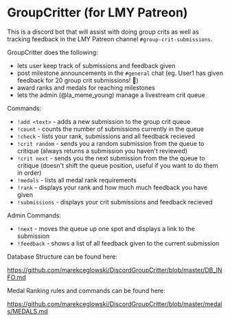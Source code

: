 # GroupCritter (for LMY Patreon)

This is a discord bot that will assist with doing group crits as well as tracking feedback in the LMY Patreon channel `#group-crit-submissions`.

GroupCritter does the following:
- lets user keep track of submissions and feedback given
- post milestone announcements in the `#general` chat (eg. User1 has given feedback for 20 group crit submissions! 🎉)
- award ranks and medals for reaching milestones
- lets the admin (@la_meme_young) manage a livestream crit queue

Commands:

- `!add <text>` - adds a new submission to the group crit queue
- `!count` - counts the number of submissions currently in the queue
- `!check` - lists your rank, submissions and all feedback recieved
- `!crit random` - sends you a random submission from the queue to critique (always returns a submission you haven't reviewed)
- `!crit next` - sends you the next submission from the the queue to critique (doesn't shift the queue position, useful if you want to do them in order)
- `!medals` - lists all medal rank requirements
- `!rank` - displays your rank and how much much feedback you have given
- `!submissions` - displays your crit submissions and feedback recieved

Admin Commands:

- `!next` - moves the queue up one spot and displays a link to the submission
- `!feedback` - shows a list of all feedback given to the current submission

Database Structure can be found here:

https://github.com/marekceglowski/DiscordGroupCritter/blob/master/DB_INFO.md

Medal Ranking rules and commands can be found here:

https://github.com/marekceglowski/DiscordGroupCritter/blob/master/medals/MEDALS.md
